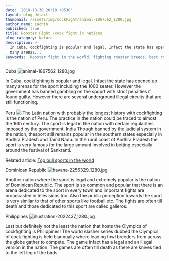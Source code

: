 ```yaml
---
date: '2018-10-30 20:18 +0530'
layout: blog_detail
thumbnail: /assets/img/cockFight/animal-1867562_1280.jpg
author_name: sachin
published: true
title: Rooster Fight /cock fight in nations
blog_category: Nature
description: >-
  In Cuba, cockfighting is popular and legal. Infact the state has opened up
  many arenas...
keywords: 'Rooster fight in the world, fighting rooster breeds, best rooster fights'
---
```

Cuba
![animal-1867562_1280.jpg]({{site.baseurl}}/assets/img/cockFight/animal-1867562_1280.jpg)

In Cuba, cockfighting is popular and legal. Infact the state has opened up many arenas for the sport including the 1000 seater. However the government has banned gambling on the spoprt with strict penalties if found guilty. However there are several underground illegal circuits that are still functioning.

Peru
![]({{site.baseurl}}/assets/img/cockFight/skill-chicken-2095363_1280.jpg)
The Latin nation with probably the longest history with cockfighting is the nation of Peru. The practice in the nation could be traced to almost the 16th century. The sport is legal in  the nation with certain regularities imposed by the government.
India
Though banned by the judicial system in the nation, thesport still remains popular in the southern states especially in Andhra Pradesh and Tamil Nadu. In the rural coast of Andhra Pradesh the sport is very famous for the large amount involved in betting especially around the festival of Sankranti.

Related article: [Top bull sports in the world](https://www.toknowisgood.com/2018/08/11/SportsAnimal.html)

Dominican Republic
![havana-2256329_1280.jpg]({{site.baseurl}}/assets/img/cockFight/havana-2256329_1280.jpg)

Another nation where the sport is legal and extremely popular is the nation of Dominican Republic. The sport is so common and popular that there is an arena dedicated to the sport in every town and important fights are broadcasted in televisions too. Also the public perception towards the sport is very similar to that of other sports like football etc. The fights are often till death and those dedicated to this sport are called galleros.

Philippines
![illustration-2022437_1280.jpg]({{site.baseurl}}/assets/img/cockFight/illustration-2022437_1280.jpg)

Last but definitely not the least the nation that hosts the Olympics of cockfighting is Philippines! The world slasher series dubbed the Olympics of cock fighting is held biannually where leading fowl breeders from across the globe gather to compete. The game infact has a legal and an illegal version in the nation. The games are often till death as there are knives tied to the left leg of the birds.
